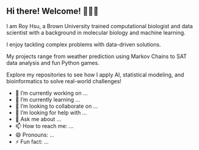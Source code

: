## Hi there! Welcome! 👋👋👋

I am Roy Hsu, a Brown University trained computational biologist and data scientist with a background in molecular biology and machine learning.

I enjoy tackling complex problems with data-driven solutions. 

My projects range from weather prediction using Markov Chains to SAT data analysis and fun Python games.  

Explore my repositories to see how I apply AI, statistical modeling, and bioinformatics to solve real-world challenges!  

- 🔭 I’m currently working on ...
- 🌱 I’m currently learning ...
- 👯 I’m looking to collaborate on ...
- 🤔 I’m looking for help with ...
- 💬 Ask me about ...
- 📫 How to reach me: ...
- 😄 Pronouns: ...
- ⚡ Fun fact: ...

<!--
**hsur05/hsur05** is a ✨ _special_ ✨ repository because its `README.md` (this file) appears on your GitHub profile.

Here are some ideas to get you started:

- 🔭 I’m currently working on ...
- 🌱 I’m currently learning ...
- 👯 I’m looking to collaborate on ...
- 🤔 I’m looking for help with ...
- 💬 Ask me about ...
- 📫 How to reach me: ...
- 😄 Pronouns: ...
- ⚡ Fun fact: ...
-->
